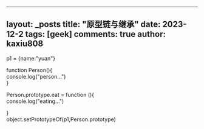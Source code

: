 
---
layout: _posts
title: "原型链与继承"
date:   2023-12-2
tags: [geek]
comments: true
author: kaxiu808  
---

p1  = {name:"yuan"}  
  
function Person(){  
    console.log("person...")  
}  
  
Person.prototype.eat = function (){  
 console.log("eating...")  
  
}  
object.setPrototypeOf(p1,Person.prototype)
<!--stackedit_data:
eyJoaXN0b3J5IjpbMjEyNzY3NTY0OSwtMTQ2NTMzNDM2Nl19
-->